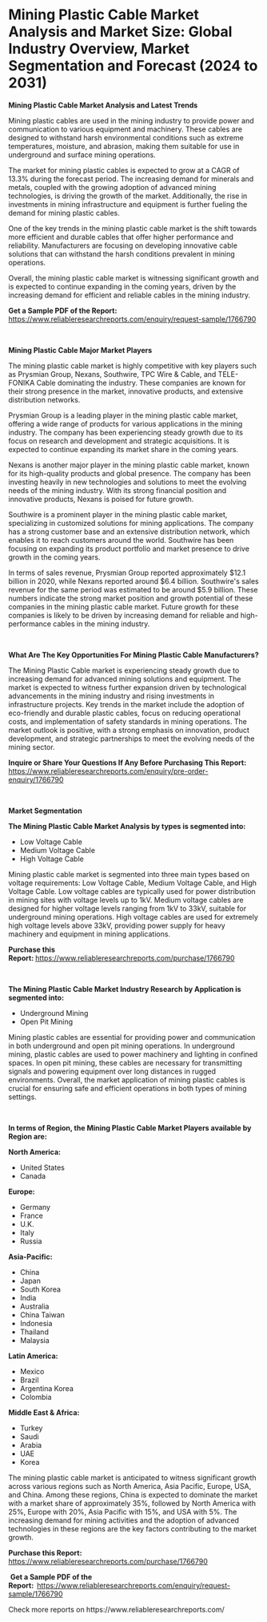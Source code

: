 <p><h1>Mining Plastic Cable Market Analysis and Market Size: Global Industry Overview, Market Segmentation and Forecast (2024 to 2031)</h1></p><p><strong>Mining Plastic Cable Market Analysis and Latest Trends</strong></p>
<p><p>Mining plastic cables are used in the mining industry to provide power and communication to various equipment and machinery. These cables are designed to withstand harsh environmental conditions such as extreme temperatures, moisture, and abrasion, making them suitable for use in underground and surface mining operations.</p><p>The market for mining plastic cables is expected to grow at a CAGR of 13.3% during the forecast period. The increasing demand for minerals and metals, coupled with the growing adoption of advanced mining technologies, is driving the growth of the market. Additionally, the rise in investments in mining infrastructure and equipment is further fueling the demand for mining plastic cables.</p><p>One of the key trends in the mining plastic cable market is the shift towards more efficient and durable cables that offer higher performance and reliability. Manufacturers are focusing on developing innovative cable solutions that can withstand the harsh conditions prevalent in mining operations.</p><p>Overall, the mining plastic cable market is witnessing significant growth and is expected to continue expanding in the coming years, driven by the increasing demand for efficient and reliable cables in the mining industry.</p></p>
<p><strong>Get a Sample PDF of the Report:&nbsp;</strong> <a href="https://www.reliableresearchreports.com/enquiry/request-sample/1766790">https://www.reliableresearchreports.com/enquiry/request-sample/1766790</a></p>
<p>&nbsp;</p>
<p><strong>Mining Plastic Cable Major Market Players</strong></p>
<p><p>The mining plastic cable market is highly competitive with key players such as Prysmian Group, Nexans, Southwire, TPC Wire & Cable, and TELE-FONIKA Cable dominating the industry. These companies are known for their strong presence in the market, innovative products, and extensive distribution networks.</p><p>Prysmian Group is a leading player in the mining plastic cable market, offering a wide range of products for various applications in the mining industry. The company has been experiencing steady growth due to its focus on research and development and strategic acquisitions. It is expected to continue expanding its market share in the coming years.</p><p>Nexans is another major player in the mining plastic cable market, known for its high-quality products and global presence. The company has been investing heavily in new technologies and solutions to meet the evolving needs of the mining industry. With its strong financial position and innovative products, Nexans is poised for future growth.</p><p>Southwire is a prominent player in the mining plastic cable market, specializing in customized solutions for mining applications. The company has a strong customer base and an extensive distribution network, which enables it to reach customers around the world. Southwire has been focusing on expanding its product portfolio and market presence to drive growth in the coming years.</p><p>In terms of sales revenue, Prysmian Group reported approximately $12.1 billion in 2020, while Nexans reported around $6.4 billion. Southwire's sales revenue for the same period was estimated to be around $5.9 billion. These numbers indicate the strong market position and growth potential of these companies in the mining plastic cable market. Future growth for these companies is likely to be driven by increasing demand for reliable and high-performance cables in the mining industry.</p></p>
<p>&nbsp;</p>
<p><strong>What Are The Key Opportunities For Mining Plastic Cable Manufacturers?</strong></p>
<p><p>The Mining Plastic Cable market is experiencing steady growth due to increasing demand for advanced mining solutions and equipment. The market is expected to witness further expansion driven by technological advancements in the mining industry and rising investments in infrastructure projects. Key trends in the market include the adoption of eco-friendly and durable plastic cables, focus on reducing operational costs, and implementation of safety standards in mining operations. The market outlook is positive, with a strong emphasis on innovation, product development, and strategic partnerships to meet the evolving needs of the mining sector.</p></p>
<p><strong>Inquire or Share Your Questions If Any Before Purchasing This Report:</strong> <a href="https://www.reliableresearchreports.com/enquiry/pre-order-enquiry/1766790">https://www.reliableresearchreports.com/enquiry/pre-order-enquiry/1766790</a></p>
<p>&nbsp;</p>
<p><strong>Market Segmentation</strong></p>
<p><strong>The Mining Plastic Cable Market Analysis by types is segmented into:</strong></p>
<p><ul><li>Low Voltage Cable</li><li>Medium Voltage Cable</li><li>High Voltage Cable</li></ul></p>
<p><p>Mining plastic cable market is segmented into three main types based on voltage requirements: Low Voltage Cable, Medium Voltage Cable, and High Voltage Cable. Low voltage cables are typically used for power distribution in mining sites with voltage levels up to 1kV. Medium voltage cables are designed for higher voltage levels ranging from 1kV to 33kV, suitable for underground mining operations. High voltage cables are used for extremely high voltage levels above 33kV, providing power supply for heavy machinery and equipment in mining applications.</p></p>
<p><strong>Purchase this Report:&nbsp;</strong><a href="https://www.reliableresearchreports.com/purchase/1766790">https://www.reliableresearchreports.com/purchase/1766790</a></p>
<p>&nbsp;</p>
<p><strong>The Mining Plastic Cable Market Industry Research by Application is segmented into:</strong></p>
<p><ul><li>Underground Mining</li><li>Open Pit Mining</li></ul></p>
<p><p>Mining plastic cables are essential for providing power and communication in both underground and open pit mining operations. In underground mining, plastic cables are used to power machinery and lighting in confined spaces. In open pit mining, these cables are necessary for transmitting signals and powering equipment over long distances in rugged environments. Overall, the market application of mining plastic cables is crucial for ensuring safe and efficient operations in both types of mining settings.</p></p>
<p>&nbsp;</p>
<p><strong>In terms of Region, the Mining Plastic Cable Market Players available by Region are:</strong></p>
<p>
    <p> <strong> North America: </strong>
        <ul>
            <li>United States</li>
            <li>Canada</li>
        </ul>
        </p> 
    <p> <strong> Europe: </strong>
        <ul>
            <li>Germany</li>
            <li>France</li>
            <li>U.K.</li>
            <li>Italy</li>
            <li>Russia</li>
        </ul>
        </p> 
    <p> <strong> Asia-Pacific: </strong>
        <ul>
            <li>China</li>
            <li>Japan</li>
            <li>South Korea</li>
            <li>India</li>
            <li>Australia</li>
            <li>China Taiwan</li>
            <li>Indonesia</li>
            <li>Thailand</li>
            <li>Malaysia</li>
        </ul>
        </p> 
    <p> <strong> Latin America: </strong>
        <ul>
            <li>Mexico</li>
            <li>Brazil</li>
            <li>Argentina Korea</li>
            <li>Colombia</li>
        </ul>
        </p> 
    <p> <strong> Middle East & Africa: </strong>
        <ul>
            <li>Turkey</li>
            <li>Saudi</li>
            <li>Arabia</li>
            <li>UAE</li>
            <li>Korea</li>
        </ul>
    </p>
    </p>
<p><p>The mining plastic cable market is anticipated to witness significant growth across various regions such as North America, Asia Pacific, Europe, USA, and China. Among these regions, China is expected to dominate the market with a market share of approximately 35%, followed by North America with 25%, Europe with 20%, Asia Pacific with 15%, and USA with 5%. The increasing demand for mining activities and the adoption of advanced technologies in these regions are the key factors contributing to the market growth.</p></p>
<p><strong>Purchase this Report: </strong><a href="https://www.reliableresearchreports.com/purchase/1766790">https://www.reliableresearchreports.com/purchase/1766790</a></p>
<p>&nbsp;<strong>Get a Sample PDF of the Report:&nbsp;&nbsp;</strong><a href="https://www.reliableresearchreports.com/enquiry/request-sample/1766790">https://www.reliableresearchreports.com/enquiry/request-sample/1766790</a></p>
<p><strong></strong></p>
<p>Check more reports on https://www.reliableresearchreports.com/</p>